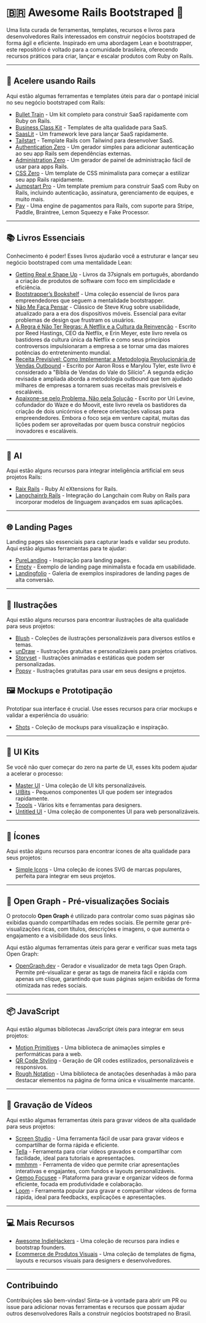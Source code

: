 # 🇧🇷 Awesome Rails Bootstraped 💎

Uma lista curada de ferramentas, templates, recursos e livros para desenvolvedores Rails interessados em construir negócios bootstraped de forma ágil e eficiente. Inspirado em uma abordagem Lean e bootstrapper, este repositório é voltado para a comunidade brasileira, oferecendo recursos práticos para criar, lançar e escalar produtos com Ruby on Rails.

---

## 🚂 **Acelere usando Rails**

Aqui estão algumas ferramentas e templates úteis para dar o pontapé inicial no seu negócio bootstraped com Rails:

- [Bullet Train](https://bullettrain.co/) - Um kit completo para construir SaaS rapidamente com Ruby on Rails.
- [Business Class Kit](https://businessclasskit.com/) - Templates de alta qualidade para SaaS.
- [SaasLit](https://saaslit.com/) - Um framework leve para lançar SaaS rapidamente.
- [Tailstart](https://github.com/bdavidxyz/tailstart) - Template Rails com Tailwind para desenvolver SaaS.
- [Authentication Zero](https://github.com/lazaronixon/authentication-zero) - Um gerador simples para adicionar autenticação ao seu app Rails sem dependências externas.
- [Administration Zero](https://github.com/lazaronixon/administration-zero) - Um gerador de painel de administração fácil de usar para apps Rails.
- [CSS Zero](https://github.com/lazaronixon/css-zero) - Um template de CSS minimalista para começar a estilizar seu app Rails rapidamente.
- [Jumpstart Pro](https://jumpstartrails.com/) - Um template premium para construir SaaS com Ruby on Rails, incluindo autenticação, assinatura, gerenciamento de equipes, e muito mais.
- [Pay](https://github.com/pay-rails/pay) - Uma engine de pagamentos para Rails, com suporte para Stripe, Paddle, Braintree, Lemon Squeezy e Fake Processor.

---

## 📚 **Livros Essenciais**

Conhecimento é poder! Esses livros ajudarão você a estruturar e lançar seu negócio bootstraped com uma mentalidade Lean:

- [Getting Real e Shape Up](https://livros.37signals.com/) - Livros da 37signals em português, abordando a criação de produtos de software com foco em simplicidade e eficiência.
- [Bootstrapper’s Bookshelf](https://thebootstrappedfounder.com/bookshelf/) - Uma coleção essencial de livros para empreendedores que seguem a mentalidade bootstrapper.
- [Não Me Faça Pensar](https://www.altabooks.com.br/produto/nao-me-faca-pensar-atualizado/) - Clássico de Steve Krug sobre usabilidade, atualizado para a era dos dispositivos móveis. Essencial para evitar problemas de design que frustram os usuários.
- [A Regra é Não Ter Regras: A Netflix e a Cultura da Reinvenção](https://www.amazon.com.br/Regra-N%C3%A3o-Ter-Regras-Reed-Hastings/dp/8542218993/) - Escrito por Reed Hastings, CEO da Netflix, e Erin Meyer, este livro revela os bastidores da cultura única da Netflix e como seus princípios controversos impulsionaram a empresa a se tornar uma das maiores potências do entretenimento mundial.
- [Receita Previsível: Como Implementar a Metodologia Revolucionária de Vendas Outbound](https://www.amazon.com.br/Receita-Previs%C3%ADvel-Metodologia-Revolucion%C3%A1ria-Resultados/dp/8550800651/) - Escrito por Aaron Ross e Marylou Tyler, este livro é considerado a "Bíblia de Vendas do Vale do Silício". A segunda edição revisada e ampliada aborda a metodologia outbound que tem ajudado milhares de empresas a tornarem suas receitas mais previsíveis e escaláveis.
- [Apaixone-se pelo Problema, Não pela Solução](https://www.amazon.com.br/Apaixone-se-pelo-problema-n%C3%A3o-solu%C3%A7%C3%A3o/dp/6555443803/) - Escrito por Uri Levine, cofundador do Waze e do Moovit, este livro revela os bastidores da criação de dois unicórnios e oferece orientações valiosas para empreendedores. Embora o foco seja em venture capital, muitas das lições podem ser aproveitadas por quem busca construir negócios inovadores e escaláveis.

---

## 🤖 **AI**

Aqui estão alguns recursos para integrar inteligência artificial em seus projetos Rails:

- [Raix Rails](https://github.com/OlympiaAI/raix-rails) - Ruby AI eXtensions for Rails.
- [Langchainrb Rails](https://github.com/patterns-ai-core/langchainrb_rails) - Integração do Langchain com Ruby on Rails para incorporar modelos de linguagem avançados em suas aplicações.

---

## 🌐 **Landing Pages**

Landing pages são essenciais para capturar leads e validar seu produto. Aqui estão algumas ferramentas para te ajudar:

- [PureLanding](https://purelanding.page/) - Inspiração para landing pages.
- [Empty](https://emptydotcom.vercel.app/) - Exemplo de landing page minimalista e focada em usabilidade.
- [Landingfolio](https://www.landingfolio.com/) - Galeria de exemplos inspiradores de landing pages de alta conversão.

---

## 🎨 **Ilustrações**

Aqui estão alguns recursos para encontrar ilustrações de alta qualidade para seus projetos:

- [Blush](https://blush.design/collections) - Coleções de ilustrações personalizáveis para diversos estilos e temas.
- [unDraw](https://undraw.co/illustrations) - Ilustrações gratuitas e personalizáveis para projetos criativos.
- [Storyset](https://storyset.com/) - Ilustrações animadas e estáticas que podem ser personalizadas.
- [Popsy](https://popsy.co/illustrations/) - Ilustrações gratuitas para usar em seus designs e projetos.


## 🖼️ **Mockups e Prototipação**

Prototipar sua interface é crucial. Use esses recursos para criar mockups e validar a experiência do usuário:

- [Shots](https://shots.so/) - Coleção de mockups para visualização e inspiração.

---

## 🎨 **UI Kits**

Se você não quer começar do zero na parte de UI, esses kits podem ajudar a acelerar o processo:

- [Master UI](https://masterui.co/) - Uma coleção de UI kits personalizáveis.
- [UIBits](https://uibits.co/) - Pequenos componentes UI que podem ser integrados rapidamente.
- [Toools](https://www.toools.design/) - Vários kits e ferramentas para designers.
- [Untitled UI](https://www.untitledui.com/) - Uma coleção de componentes UI para web personalizáveis.

---

## 🎨 **Ícones**

Aqui estão alguns recursos para encontrar ícones de alta qualidade para seus projetos:

- [Simple Icons](https://simpleicons.org/?q=indie) - Uma coleção de ícones SVG de marcas populares, perfeita para integrar em seus projetos.

---

## 📲 **Open Graph - Pré-visualizações Sociais**

O protocolo **Open Graph** é utilizado para controlar como suas páginas são exibidas quando compartilhadas em redes sociais. Ele permite gerar pré-visualizações ricas, com títulos, descrições e imagens, o que aumenta o engajamento e a visibilidade dos seus links.

Aqui estão algumas ferramentas úteis para gerar e verificar suas meta tags Open Graph:

- [OpenGraph.dev](https://opengraph.dev/) - Gerador e visualizador de meta tags Open Graph. Permite pré-visualizar e gerar as tags de maneira fácil e rápida com apenas um clique, garantindo que suas páginas sejam exibidas de forma otimizada nas redes sociais.

---

## 📦 **JavaScript**

Aqui estão algumas bibliotecas JavaScript úteis para integrar em seus projetos:

- [Motion Primitives](https://motion-primitives.com/) - Uma biblioteca de animações simples e performáticas para a web.
- [QR Code Styling](https://qr-code-styling.com/) - Geração de QR codes estilizados, personalizáveis e responsivos.
- [Rough Notation](https://roughnotation.com/) - Uma biblioteca de anotações desenhadas à mão para destacar elementos na página de forma única e visualmente marcante.

---

## 🎥 **Gravação de Vídeos**

Aqui estão algumas ferramentas úteis para gravar vídeos de alta qualidade para seus projetos:

- [Screen Studio](https://screen.studio/) - Uma ferramenta fácil de usar para gravar vídeos e compartilhar de forma rápida e eficiente.
- [Tella](https://www.tella.tv/) - Ferramenta para criar vídeos gravados e compartilhar com facilidade, ideal para tutoriais e apresentações.
- [mmhmm](https://www.mmhmm.app/home) - Ferramenta de vídeo que permite criar apresentações interativas e engajantes, com fundos e layouts personalizáveis.
- [Gemoo Focusee](https://gemoo.com/focusee/) - Plataforma para gravar e organizar vídeos de forma eficiente, focada em produtividade e colaboração.
- [Loom](https://www.loom.com/) - Ferramenta popular para gravar e compartilhar vídeos de forma rápida, ideal para feedbacks, explicações e apresentações.

---

## 💻 **Mais Recursos**

- [Awesome IndieHackers](https://github.com/johackim/awesome-indiehackers) - Uma coleção de recursos para indies e bootstrap founders.
- [Ecommerce de Produtos Visuais](https://elements.envato.com/) - Uma coleção de templates de figma, layouts e recursos visuais para designers e desenvolvedores.

---

## Contribuindo

Contribuições são bem-vindas! Sinta-se à vontade para abrir um PR ou issue para adicionar novas ferramentas e recursos que possam ajudar outros desenvolvedores Rails a construir negócios bootstraped no Brasil.
